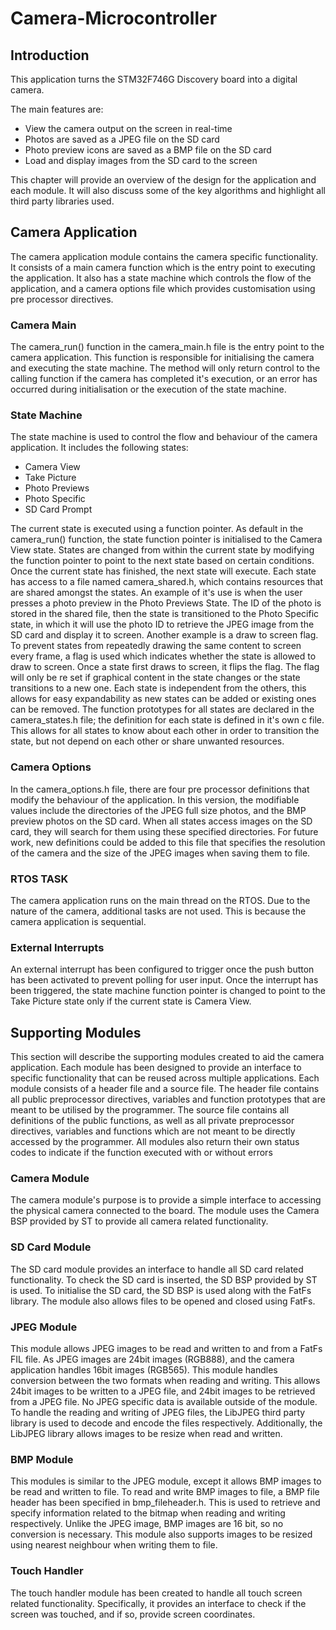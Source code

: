 # Camera-Microcontroller

## Introduction

This application turns the STM32F746G Discovery board into a digital camera.

The main features are:

- View the camera output on the screen in real-time
- Photos are saved as a JPEG file on the SD card
- Photo preview icons are saved as a BMP file on the SD card
- Load and display images from the SD card to the screen

This chapter will provide an overview of the design for the application and each module. It will also discuss some of the key algorithms and highlight all third party libraries used.

## Camera Application

The camera application module contains the camera specific functionality. It consists of a main camera function which is the entry point to executing the application. It also has a state machine which controls the flow of the application, and a camera options file which provides customisation using pre processor directives.

### Camera Main

The camera_run() function in the camera_main.h file is the entry point to the camera application. This function is responsible for initialising the camera and executing the state machine. The method will only return control to the calling function if the camera has completed it's execution, or an error has occurred during initialisation or the execution of the state machine.

### State Machine

The state machine is used to control the flow and behaviour of the camera application. It includes the following states:

- Camera View
- Take Picture
- Photo Previews
- Photo Specific
- SD Card Prompt

The current state is executed using a function pointer. As default in the camera_run() function, the state function pointer is initialised to the Camera View state. States are changed from within the current state by modifying the function pointer to point to the next state based on certain conditions. Once the current state has finished, the next state will execute. Each state has access to a file named camera_shared.h, which contains resources that are shared amongst the states. An example of it's use is when the user presses a photo preview in the Photo Previews State. The ID of the photo is stored in the shared file, then the state is transitioned to the Photo Specific state, in which it will use the photo ID to retrieve the JPEG image from the SD card and display it to screen. Another example is a draw to screen flag. To prevent states from repeatedly drawing the same content to screen every frame, a flag is used which indicates whether the state is allowed to draw to screen. Once a state first draws to screen, it flips the flag. The flag will only be re set if graphical content in the state changes or the state transitions to a new one. Each state is independent from the others, this allows for easy expandability as new states can be added or existing ones can be removed. The function prototypes for all states are declared in the camera_states.h file; the definition for each state is defined in it's own c file. This allows for all states to know about each other in order to transition the state, but not depend on each other or share unwanted resources.

### Camera Options

In the camera_options.h file, there are four pre processor definitions that modify the behaviour of the application. In this version, the modifiable values include the directories of the JPEG full size photos, and the BMP preview photos on the SD card. When all states access images on the SD card, they will search for them using these specified directories. For future work, new definitions could be added to this file that specifies the resolution of the camera and the size of the JPEG images when saving them to file.

### RTOS TASK

The camera application runs on the main thread on the RTOS. Due to the nature of the camera, additional tasks are not used. This is because the camera application is sequential.

### External Interrupts

An external interrupt has been configured to trigger once the push button has been activated to prevent polling for user input. Once the interrupt has been triggered, the state machine function pointer is changed to point to the Take Picture state only if the current state is Camera View.

## Supporting Modules

This section will describe the supporting modules created to aid the camera application. Each module has been designed to provide an interface to specific functionality that can be reused across multiple applications. Each module consists of a header file and a source file. The header file contains all public preprocessor directives, variables and function prototypes that are meant to be utilised by the programmer. The source file contains all definitions of the public functions, as well as all private preprocessor directives, variables and functions which are not meant to be directly accessed by the programmer. All modules also return their own status codes to indicate if the function executed with or without errors

### Camera Module

The camera module's purpose is to provide a simple interface to accessing the physical camera connected to the board. The module uses the Camera BSP provided by ST to provide all camera related functionality.

### SD Card Module

The SD card module provides an interface to handle all SD card related functionality. To check the SD card is inserted, the SD BSP provided by ST is used. To initialise the SD card, the SD BSP is used along with the FatFs library. The module also allows files to be opened and closed using FatFs.

### JPEG Module

This module allows JPEG images to be read and written to and from a FatFs FIL file. As JPEG images are 24bit images (RGB888), and the camera application handles 16bit images (RGB565). This module handles conversion between the two formats when reading and writing. This allows 24bit images to be written to a JPEG file, and 24bit images to be retrieved from a JPEG file. No JPEG specific data is available outside of the module. To handle the reading and writing of JPEG files, the LibJPEG third party library is used to decode and encode the files respectively. Additionally, the LibJPEG library allows images to be resize when read and written.

### BMP Module

This modules is similar to the JPEG module, except it allows BMP images to be read and written to file. To read and write BMP images to file, a BMP file header has been specified in bmp_fileheader.h. This is used to retrieve and specify information related to the bitmap when reading and writing respectively. Unlike the JPEG image, BMP images are 16 bit, so no conversion is necessary. This module also supports images to be resized using nearest neighbour when writing them to file.

### Touch Handler

The touch handler module has been created to handle all touch screen related functionality. Specifically, it provides an interface to check if the screen was touched, and if so, provide screen coordinates.